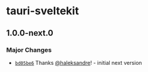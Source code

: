 # tauri-sveltekit

## 1.0.0-next.0

### Major Changes

- [`bd05be6`](https://github.com/haleksandre/tauri-sveltekit/commit/bd05be65ac5c5eb47d3c365efa86b57fde1c4ea9) Thanks [@haleksandre](https://github.com/haleksandre)! - initial next version
